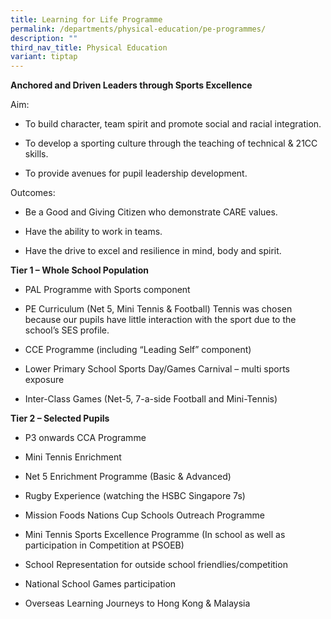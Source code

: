 ```yaml
---
title: Learning for Life Programme
permalink: /departments/physical-education/pe-programmes/
description: ""
third_nav_title: Physical Education
variant: tiptap
---
```

<p><strong>Anchored and Driven Leaders through Sports Excellence</strong>
</p>
<p>Aim:</p>
<ul data-tight="true" class="tight">
<li>
<p>To build character, team spirit and promote social and racial integration.</p>
</li>
<li>
<p>To develop a sporting culture through the teaching of technical &amp;
21CC skills.</p>
</li>
<li>
<p>To provide avenues for pupil leadership development.</p>
</li>
</ul>
<p>Outcomes:</p>
<ul data-tight="true" class="tight">
<li>
<p>Be a Good and Giving Citizen who demonstrate CARE values.</p>
</li>
<li>
<p>Have the ability to work in teams.</p>
</li>
<li>
<p>Have the drive to excel and resilience in mind, body and spirit.</p>
</li>
</ul>
<p><strong>Tier 1 – Whole School Population</strong>
</p>
<ul data-tight="true" class="tight">
<li>
<p>PAL Programme with Sports component</p>
</li>
<li>
<p>PE Curriculum (Net 5, Mini Tennis &amp; Football) Tennis was chosen because
our pupils have little interaction with the sport due to the school’s SES
profile.</p>
</li>
<li>
<p>CCE Programme (including “Leading Self” component)</p>
</li>
<li>
<p>Lower Primary School Sports Day/Games Carnival – multi sports exposure</p>
</li>
<li>
<p>Inter-Class Games (Net-5, 7-a-side Football and Mini-Tennis)</p>
</li>
</ul>
<p><strong>Tier 2 – Selected Pupils</strong>
</p>
<ul data-tight="true" class="tight">
<li>
<p>P3 onwards CCA Programme</p>
</li>
<li>
<p>Mini Tennis Enrichment</p>
</li>
<li>
<p>Net 5 Enrichment Programme (Basic &amp; Advanced)</p>
</li>
<li>
<p>Rugby Experience (watching the HSBC Singapore 7s)</p>
</li>
<li>
<p>Mission Foods Nations Cup Schools Outreach Programme</p>
</li>
<li>
<p>Mini Tennis Sports Excellence Programme (In school as well as participation
in Competition at PSOEB)</p>
</li>
<li>
<p>School Representation for outside school friendlies/competition</p>
</li>
<li>
<p>National School Games participation</p>
</li>
<li>
<p>Overseas Learning Journeys to Hong Kong &amp; Malaysia</p>
</li>
</ul>
<p></p>
